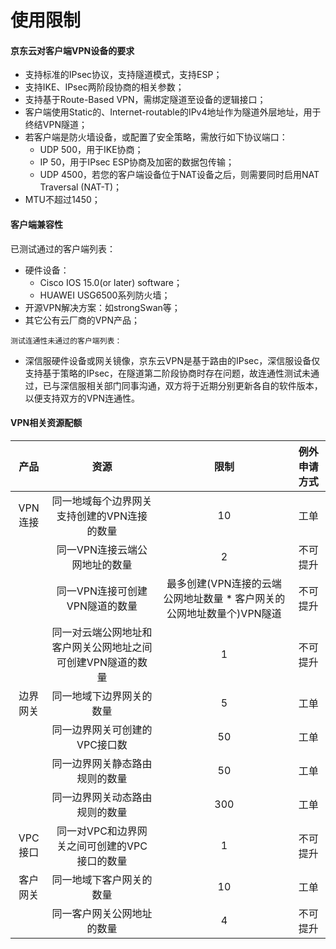 # 使用限制
#### 京东云对客户端VPN设备的要求
* 支持标准的IPsec协议，支持隧道模式，支持ESP；
* 支持IKE、IPsec两阶段协商的相关参数；
* 支持基于Route-Based VPN，需绑定隧道至设备的逻辑接口；
* 客户端使用Static的、Internet-routable的IPv4地址作为隧道外层地址，用于终结VPN隧道；
* 若客户端是防火墙设备，或配置了安全策略，需放行如下协议端口：
  - UDP 500，用于IKE协商；
  - IP 50，用于IPsec ESP协商及加密的数据包传输；
  - UDP 4500，若您的客户端设备位于NAT设备之后，则需要同时启用NAT Traversal (NAT-T)；
* MTU不超过1450；


#### 客户端兼容性
已测试通过的客户端列表：
  * 硬件设备：
    - Cisco IOS 15.0(or later) software；
    - HUAWEI USG6500系列防火墙；
  * 开源VPN解决方案：如strongSwan等；
  * 其它公有云厂商的VPN产品；


``测试连通性未通过的客户端列表：``
  * 深信服硬件设备或网关镜像，京东云VPN是基于路由的IPsec，深信服设备仅支持基于策略的IPsec，在隧道第二阶段协商时存在问题，故连通性测试未通过，已与深信服相关部门同事沟通，双方将于近期分别更新各自的软件版本，以便支持双方的VPN连通性。



#### VPN相关资源配额

| 产品 | 资源 | 限制 | 例外申请方式 |
|:---:|:---:|:---:|:---:|
| VPN连接 | 同一地域每个边界网关支持创建的VPN连接的数量 | 10 | 工单 |
|  | 同一VPN连接云端公网地址的数量 | 2 | 不可提升 |
|  | 同一VPN连接可创建VPN隧道的数量 | 最多创建(VPN连接的云端公网地址数量  * 客户网关的公网地址数量个)VPN隧道 | 不可提升 |
|  | 同一对云端公网地址和客户网关公网地址之间可创建VPN隧道的数量 | 1 | 不可提升 |
| 边界网关 | 同一地域下边界网关的数量 | 5 | 工单 |
|  | 同一边界网关可创建的VPC接口数 | 50 | 工单 |
|  | 同一边界网关静态路由规则的数量 | 50 | 工单 |
|  | 同一边界网关动态路由规则的数量 | 300 | 工单 |
| VPC接口 | 同一对VPC和边界网关之间可创建的VPC接口的数量 | 1 | 不可提升 |
| 客户网关 | 同一地域下客户网关的数量 | 10 | 工单 |
|  | 同一客户网关公网地址的数量 | 4 | 不可提升 |
